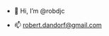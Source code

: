 - 👋 Hi, I’m @robdjc

<!--
- 👀 I’m interested in ...
- 🌱 I’m currently learning ...
- 💞️ I’m looking to collaborate on ...
-->

- 📫 robert.dandorf@gmail.com


<!---
robdjc/robdjc is a ✨ special ✨ repository because its `README.md` (this file) appears on your GitHub profile.
You can click the Preview link to take a look at your changes.
--->
